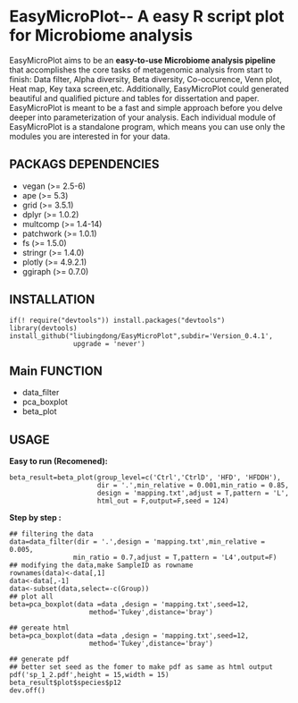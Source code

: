 # EasyMicroPlot-- A easy R script plot  for Microbiome  analysis

EasyMicroPlot aims to be an **easy-to-use Microbiome  analysis pipeline** that accomplishes the core tasks of metagenomic analysis from start to finish: Data filter, Alpha diversity, Beta diversity, Co-occurence, Venn plot, Heat map, Key taxa screen,etc. Additionally, EasyMicroPlot could generated beautiful and qualified picture and tables for dissertation and paper. EasyMicroPlot is meant to be a fast and simple approach before you delve deeper into parameterization of your analysis. Each individual module of EasyMicroPlot is a standalone program, which means you can use only the modules you are interested in for your data.

## PACKAGS DEPENDENCIES 
* vegan (>= 2.5-6)
* ape (>= 5.3) 
* grid (>= 3.5.1)
* dplyr (>= 1.0.2)
* multcomp (>= 1.4-14)
* patchwork (>= 1.0.1)
* fs (>= 1.5.0)
* stringr (>= 1.4.0)
* plotly (>= 4.9.2.1)
* ggiraph (>= 0.7.0)

## INSTALLATION

	if(! require("devtools")) install.packages("devtools")
	library(devtools)
	install_github("liubingdong/EasyMicroPlot",subdir='Version_0.4.1',
					upgrade = 'never')


				
## Main FUNCTION

* data_filter
* pca_boxplot
* beta_plot


## USAGE

**Easy to run (Recomened):**

	beta_result=beta_plot(group_level=c('Ctrl','CtrlD', 'HFD', 'HFDDH'),
	                      dir = '.',min_relative = 0.001,min_ratio = 0.85,
	                      design = 'mapping.txt',adjust = T,pattern = 'L',
	                      html_out = F,output=F,seed = 124)

**Step by step :**

```
## filtering the data
data=data_filter(dir = '.',design = 'mapping.txt',min_relative = 0.005,
				min_ratio = 0.7,adjust = T,pattern = 'L4',output=F)
## modifying the data,make SampleID as rowname
rownames(data)<-data[,1]
data<-data[,-1]
data<-subset(data,select=-c(Group))
## plot all
beta=pca_boxplot(data =data ,design = 'mapping.txt',seed=12,
					method='Tukey',distance='bray')

## gereate html
beta=pca_boxplot(data =data ,design = 'mapping.txt',seed=12,
                    method='Tukey',distance='bray')

## generate pdf
## better set seed as the fomer to make pdf as same as html output
pdf('sp_1_2.pdf',height = 15,width = 15)
beta_result$plot$species$p12
dev.off()
```